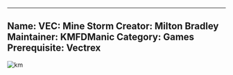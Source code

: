 -----------------------
Name: VEC: Mine Storm
Creator: Milton Bradley
Maintainer: KMFDManic
Category: Games
Prerequisite: Vectrex
-----------------------
![km](https://i.imgur.com/QQ2wAyz.png)
